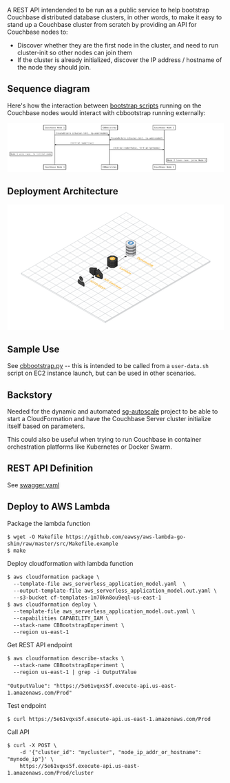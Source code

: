 A REST API intendended to be run as a public service to help bootstrap Couchbase distributed database clusters, in other words, to make it easy to stand up a Couchbase cluster from scratch by providing an API for Couchbase nodes to:

- Discover whether they are the first node in the cluster, and need to run cluster-init so other nodes can join them
- If the cluster is already initialized, discover the IP address / hostname of the node they should join.

## Sequence diagram

Here's how the interaction between [bootstrap scripts](https://github.com/couchbaselabs/sg-autoscale/blob/master/src/cbbootstrap.py) running on the Couchbase nodes would interact with cbbootstrap running externally:

![diagram](https://github.com/couchbase/cbbootstrap/raw/master/docs/cbbootstrap-diagram.png)

## Deployment Architecture

![architecture](docs/aws-deployment-architecture.png)

## Sample Use

See [cbbootstrap.py](https://github.com/couchbaselabs/sg-autoscale/blob/master/src/cbbootstrap.py) -- this is intended to be called from a `user-data.sh` script on EC2 instance launch, but can be used in other scenarios.

## Backstory

Needed for the dynamic and automated [sg-autoscale](http://github.com/couchbaselabs/sg-autoscale) project to be able to start a CloudFormation and have the Couchbase Server cluster initialize itself based on parameters.

This could also be useful when trying to run Couchbase in container orchestration platforms like Kubernetes or Docker Swarm.

## REST API Definition

See [swagger.yaml](goa/swagger/swagger.yaml)

## Deploy to AWS Lambda

Package the lambda function 

```
$ wget -O Makefile https://github.com/eawsy/aws-lambda-go-shim/raw/master/src/Makefile.example
$ make
```

Deploy cloudformation with lambda function

```
$ aws cloudformation package \
  --template-file aws_serverless_application_model.yaml  \
  --output-template-file aws_serverless_application_model.out.yaml \
  --s3-bucket cf-templates-1m70kn8ou9eql-us-east-1
$ aws cloudformation deploy \
  --template-file aws_serverless_application_model.out.yaml \
  --capabilities CAPABILITY_IAM \
  --stack-name CBBootstrapExperiment \
  --region us-east-1
```

Get REST API endpoint

```
$ aws cloudformation describe-stacks \
  --stack-name CBBootstrapExperiment \
  --region us-east-1 | grep -i OutputValue

"OutputValue": "https://5e61vqxs5f.execute-api.us-east-1.amazonaws.com/Prod"
```

Test endpoint

```
$ curl https://5e61vqxs5f.execute-api.us-east-1.amazonaws.com/Prod
```


Call API

```
$ curl -X POST \
    -d '{"cluster_id": "mycluster", "node_ip_addr_or_hostname": "mynode_ip"}' \
    https://5e61vqxs5f.execute-api.us-east-1.amazonaws.com/Prod/cluster
```
